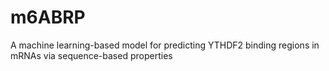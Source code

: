 # m6ABRP
A machine learning-based model for predicting YTHDF2 binding regions in mRNAs via sequence-based properties
